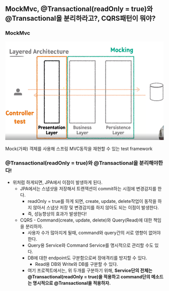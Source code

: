 ## MockMvc, @Transactional(readOnly = true)와 @Transactional을 분리하라고?, CQRS패턴이 뭐야?

### MockMvc

<img src="../image/controller-test.png">

Mock(가짜) 객체를 사용해 스프링 MVC동작을 재현할 수 있는 test framework

### @Transactional(readOnly = true)와 @Transactional을 분리해야한다!
- 위처럼 하게되면, JPA에서 이점이 발생하게 된다.
  * JPA에서는 스냅샷을 저장해서 트랜잭션이 commit하는 시점에 변경감지를 한다.
     - readOnly = true를 하게 되면, create, update, delete작업이 동작을 하지 않아서 스냅샷 저장 및 변경감지를 하지 않아도 되는 이점이 발생한다.
     - 즉, 성능향상의 효과가 발생한다!
  * CQRS - Command(create, update, delete)와 Query(Read)에 대한 책임을 분리하자.
    - 사용자 수가 많아지게 될때, command와 query간의 서로 영향이 없어야한다.
    - Query용 Service와 Command Service를 명시적으로 관리할 수도 있다.
    - DB에 대한 endpoint도 구분함으로써 장애격리를 방지할 수 있다. 
      - Read용 DB와 Write와 DB를 구분할 수 있다.
    - 여기 프로젝트에서는, 위 두개를 구분하기 위해, **Service단의 전체는 @Transactional(readOnly = true)을 적용하고 command단의 메소드는 명시적으로 @Transactional을 적용하자.**
